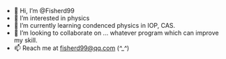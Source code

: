 - 👋 Hi, I’m @Fisherd99
- 👀 I’m interested in physics
- 🌱 I’m currently learning condenced physics in IOP, CAS.
- 💞️ I’m looking to collaborate on ... whatever program which can improve my skill.
- 📫 Reach me at fisherd99@qq.com (*^_^*)

<!---
Fisherd99/Fisherd99 is a ✨ special ✨ repository because its `README.md` (this file) appears on your GitHub profile.
You can click the Preview link to take a look at your changes.
--->

